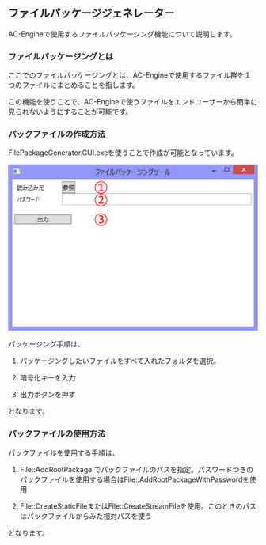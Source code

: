 ﻿## ファイルパッケージジェネレーター

AC-Engineで使用するファイルパッケージング機能について説明します。

### ファイルパッケージングとは

ここでのファイルパッケージングとは、AC-Engineで使用するファイル群を１つのファイルにまとめることを指します。

この機能を使うことで、AC-Engineで使うファイルをエンドユーザーから簡単に見られないようにすることが可能です。

### パックファイルの作成方法

FilePackageGenerator.GUI.exeを使うことで作成が可能となっています。

![FilePackGUI スクリーンショット](img/IO.FilePackagingGUI.png)

パッケージング手順は、

1. パッケージングしたいファイルをすべて入れたフォルダを選択。

2. 暗号化キーを入力

3. 出力ボタンを押す

となります。

### パックファイルの使用方法

パックファイルを使用する手順は、

1. File::AddRootPackage でパックファイルのパスを指定。パスワードつきのパックファイルを使用する場合はFile::AddRootPackageWithPasswordを使用

2. File::CreateStaticFileまたはFile::CreateStreamFileを使用。このときのパスはパックファイルからみた相対パスを使う

となります。